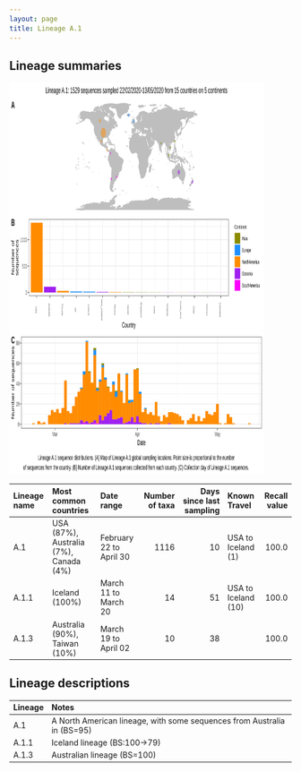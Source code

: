 ```yaml
---
layout: page
title: Lineage A.1
---
```




<h2> Lineage summaries</h2>

<img src="../assets/images/A.1.svg" alt="A.1 lineage summary figure" width="90%" height="700px" />


| Lineage name | Most common countries | Date range | Number of taxa |  Days since last sampling | Known Travel | Recall value |
|:-----|:-----|:-------|-------:|-------:|:---------|--------:|
| A.1 | USA (87%), Australia (7%), Canada (4%) | February 22 to April 30 | 1116 | 10 | USA to Iceland (1)<br/> | 100.0 |
| A.1.1 | Iceland (100%) | March 11 to March 20 | 14 | 51 | USA to Iceland (10)<br/> | 100.0 |
| A.1.3 | Australia (90%), Taiwan (10%) | March 19 to April 02 | 10 | 38 |  | 100.0 |

<h2>Lineage descriptions</h2>

| Lineage | Notes |
|:-----|:-----|
| A.1 | A North American lineage, with some sequences from Australia in (BS=95) |
| A.1.1 | Iceland lineage (BS:100->79) |
| A.1.3 | Australian lineage (BS=100) |

